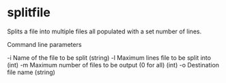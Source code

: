# splitfile
Splits a file into multiple files all populated with a set number of lines.

Command line parameters

-i Name of the file to be split (string)
-l Maximum lines file to be split into (int)
-m Maximum number of files to be output (0 for all) (int)
-o Destination file name (string)

